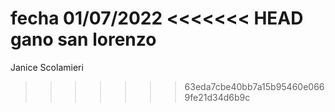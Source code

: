 fecha 01/07/2022
<<<<<<< HEAD
gano san lorenzo
=======
Janice Scolamieri
>>>>>>> 63eda7cbe40bb7a15b95460e0669fe21d34d6b9c
